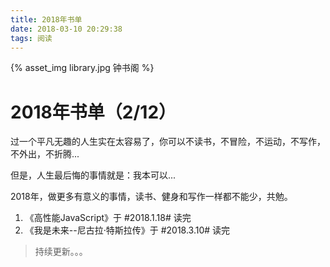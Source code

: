 ```yaml
---
title: 2018年书单
date: 2018-03-10 20:29:38
tags: 阅读
---
```


{% asset_img library.jpg 钟书阁 %}
# 2018年书单（2/12）

过一个平凡无趣的人生实在太容易了，你可以不读书，不冒险，不运动，不写作，不外出，不折腾...

但是，人生最后悔的事情就是：我本可以...

2018年，做更多有意义的事情，读书、健身和写作一样都不能少，共勉。

<!-- more -->

1. 《高性能JavaScript》于 #2018.1.18# 读完
2. 《我是未来--尼古拉·特斯拉传》于 #2018.3.10# 读完

> 持续更新。。。
